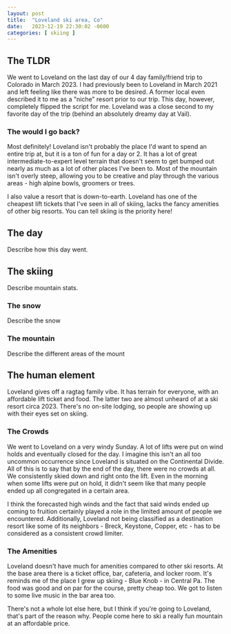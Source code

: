 ```yaml
---
layout: post
title:  "Loveland ski area, Co"
date:   2023-12-19 22:30:02 -0600
categories: [ skiing ]
---
```


## The TLDR
We went to Loveland on the last day of our
4 day family/friend trip to Colorado in March 2023. 
I had previously been to Loveland in
March 2021 and left feeling like there was more
to be desired. A former local even described it
to me as a "niche" resort prior to our trip. This day, however, completely flipped the 
script for me. Loveland was a close second to my favorite day of the trip (behind an absolutely
dreamy day at Vail).  

### The would I go back?
Most definitely! Loveland isn't probably the place
I'd want to spend an entire trip at, but it is a 
ton of fun for a day or 2. It has a lot of great 
intermediate-to-expert level terrain that doesn't seem to get bumped out nearly as much as a lot of other places I've been to. Most of the mountain isn't overly steep, allowing you to be creative and play through the various areas - high alpine bowls, groomers or trees. 

I also value a resort that is down-to-earth. Loveland 
has one of the cheapest lift tickets that I've 
seen in all of skiing, lacks the fancy amenities of other big resorts. You can tell skiing is the priority here! 

## The day
Describe how this day went.

## The skiing
Describe mountain stats.
### The snow
Describe the snow

### The mountain
Describe the different areas of the mount

## The human element
Loveland gives off a ragtag family vibe. It has terrain for everyone, with an affordable lift ticket and food. The latter two are almost unheard of 
at a ski resort circa 2023. 
There's no on-site lodging, so people are showing up 
with their eyes set on skiing. 

### The Crowds
We went to Loveland on a very windy Sunday. A lot of lifts were put on wind holds and eventually closed for the day. I imagine this isn't an all too uncommon occurrence since Loveland is situated on the Continental Divide. All of this is to say that by the end of the day, there were no crowds at all. We consistently skied down and right onto the lift. Even in the morning when some lifts were put on hold, it didn't seem like that many people ended up all congregated in a certain area. 

I think the forecasted high winds and the fact that said winds ended up coming to fruition certainly played a role in the limited amount of people we encountered. Additionally, Loveland not being classified as a destination resort like some of its neighbors - Breck, Keystone, Copper, etc - has to be considered as a consistent crowd limiter.

### The Amenities
Loveland doesn't have much for amenities compared to other ski resorts. At the base area there is a ticket office, bar, cafeteria, and locker room.
It's reminds me of the place I grew up skiing - Blue Knob - 
in Central Pa.  The food was good and 
on par for the course, pretty cheap too. 
We got to listen to some live music in the bar area too. 

There's not a whole lot else here, but I think if you're going to Loveland, that's part of the reason why. People come here to ski a really fun mountain at an affordable price.